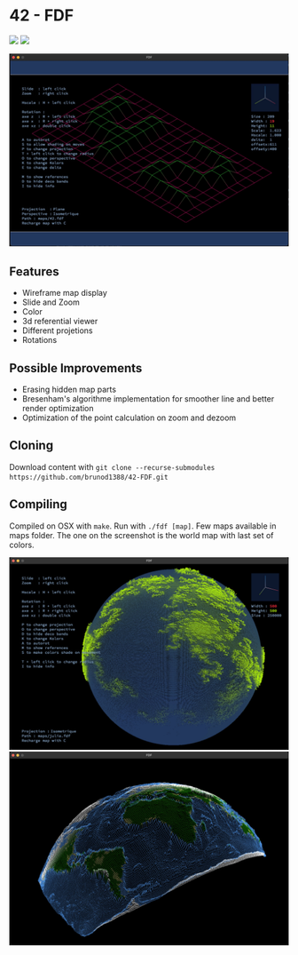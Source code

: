 # 42 - FDF

<img src ="https://img.shields.io/badge/Norminette-OK-blue?style=plastic"/> <img src ="https://img.shields.io/badge/Grade-125/100-blue?style=plastic"/>

![screenshot](/screen/fdf.jpeg?raw=true)

## Features
* Wireframe map display
* Slide and Zoom
* Color 
* 3d referential viewer
* Different projetions
* Rotations

## Possible Improvements
* Erasing hidden map parts
* Bresenham's algorithme implementation for smoother line and better render optimization
* Optimization of the point calculation on zoom and dezoom

## Cloning
Download content with 
`git clone --recurse-submodules https://github.com/brunod1388/42-FDF.git`

## Compiling
Compiled on OSX with `make`.
Run with `./fdf [map]`. Few maps available in maps folder. The one on the screenshot is the world map with last set of colors.

![screenshot](/screen/julia_sphere.jpeg?raw=true)
![screenshot](/screen/earth_round.jpeg?raw=true)

